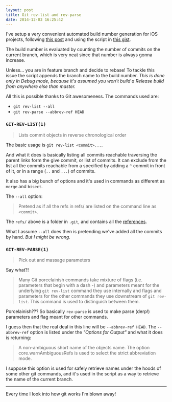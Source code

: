 ```yaml
---
layout: post
title: Git rev-list and rev-parse
date: 2014-12-03 16:25:42
---
```


I've setup a very convenient automated build number generation for iOS projects, following [this post](http://blog.jaredsinclair.com/post/97193356620/the-best-of-all-possible-xcode-automated-build) and using the script in [this gist](https://gist.github.com/johankool/c33cffc0727b13f22f25).

The build number is evaluated by counting the number of commits on the current branch, which is very neat since that number is always gonna increase.

Unless... you are in feature branch and decide to rebase! To tackle this issue the script appends the branch name to the build number. _This is done only in Debug mode, because it's assumed you won't build a Release build from anywhere else than master._

All this is possible thanks to Git awesomeness. The commands used are:

* `git rev-list --all`
* `git rev-parse --abbrev-ref HEAD`

### `GIT-REV-LIST(1)`

> Lists commit objects in reverse chronological order

The basic usage is `git rev-list <commit>...`. 

And what it does is basically listing all commits reachable traversing the parent links form the give commit, or list of commits. It can exclude from the list all the commits reachable from a specified by adding a `^` commit in front of it, or in a range (`..` and `...`) of commits.

It also has a big bunch of options and it's used in commands as different as `merge` and `bisect`.

The `--all` option:

> Pretend as if all the refs in refs/ are listed on the command line as `<commit>`.

The `refs/` above is a folder in `.git`, and contains all the [references](http://git-scm.com/book/en/v2/Git-Internals-Git-References).

What I assume `--all` does then is pretending we've added all the commits by hand. _But I might be wrong._

### `GIT-REV-PARSE(1)`

> Pick out and massage parameters

Say what?!

> Many Git porcelainish commands take mixture of flags (i.e. parameters that begin with a dash -) and parameters meant for the underlying `git rev-list` command they use internally and flags and parameters for the other commands they use downstream of `git rev-list`. This command is used to distinguish between them.

Porcelainish??? So basically `rev-parse` is used to make parse (derp!) parameters and flag meant for other commands.

I guess then that the real deal in this line will be `--abbrev-ref HEAD`. The `--abbrev-ref` option is listed under the _"Options for Output"_ and what it does is returning:

> A non-ambiguous short name of the objects name. The option core.warnAmbiguousRefs is used to select the strict abbreviation mode.

I suppose this option is used for safely retrieve names under the hoods of some other git commands, and it's used in the script as a way to retrieve the name of the current branch.

---

Every time I look into how git works I'm blown away!